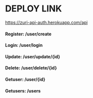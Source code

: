 # DEPLOY LINK
 <a href="https://zuri-api-auth.herokuapp.com/api/"> https://zuri-api-auth.herokuapp.com/api </a>

#### Register: /user/create

#### Login: /user/login

#### Update: /user/update/{id}

#### Delete: /user/delete/{id}

#### Getuser: /user/{id}

#### Getusers: /users